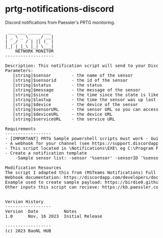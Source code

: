 # prtg-notifications-discord
Discord notifications from Paessler's PRTG monitoring.

<pre>
 ___ ___ _____ ___
| _ \ _ \_   _/ __|
|  _/   / | || (_ |
|_| |_|_\ |_| \___|
    NETWORK MONITOR
-------------------
  
Description: This notification script will send to your Discord Channel  
Parameters:
   [string]$sensor        - the name of the sensor
   [string]$sensorid      - the id of the sensor
   [string]$status        - the status 
   [string]$message       - the message of the sensor 
   [string]$since         - the time since the state is like this
   [string]$lastup        - the time the sensor was up last
   [string]$device        - the device of the sensor
   [string]$sensorURL     - the sensor URL so you can access it directly
   [string]$deviceURL     - the device URL 
   [string]$serviceURL    - the service URL

Requirements
------------------
- [IMPORTANT] PRTG Sample powershell scripts must work - Guide for installing PowerShell based sensors: https://kb.paessler.com/users/my_answers/71356
- A webhook for your channel (see https://support.discordapp.com/hc/en-us/articles/228383668-Intro-to-Webhooks)
- This script located in <PRTG Home directory>\Notifications\EXE\ eg C:\Program Files (x86)\PRTG Network Monitor\Notifications\EXE
- Create a notification template
    -Sample sensor list: -sensor '%sensor' -sensorID '%sensorid' -status '%status' -message '%message' -since '%since' -lastup '%lastup' -device '%device' -sensorURL '%linksensor' -deviceURL '%linkdevice' -serviceURL '%serviceurl'

Modification Resources
The script I adapted this from (MSTeams Notifications) Full installation guide can be found here: https://kb.paessler.com/en/topic/72306#
Webhook documentation: https://discordapp.com/developers/docs/resources/webhook#execute-webhook
Example used to create sample payload: https://birdie0.github.io/discord-webhooks-guide/discord_webhook.html
Other inputs this script can recieve: https://kb.paessler.com/en/topic/373-what-placeholders-can-i-use-with-prtg

  
Version History 
------------------
Version  Date          Notes
1.0      Nov, 16 2023  Initial Release

------------------
(c) 2023 BaoNL HUB
</pre>
